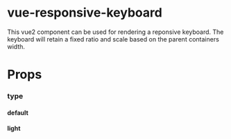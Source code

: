 # vue-responsive-keyboard
This vue2 component can be used for rendering a reponsive keyboard.  The keyboard will retain a fixed ratio and scale based on the parent containers width.


# Props

### type

#### default

#### light

